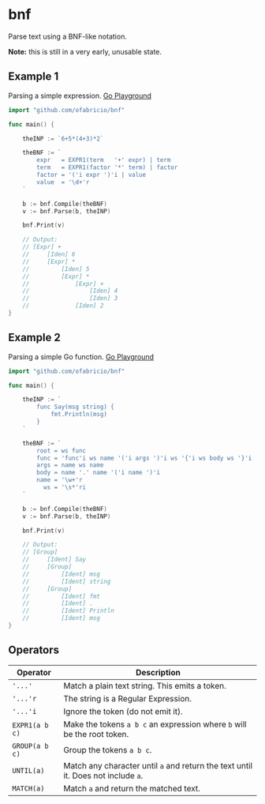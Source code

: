# bnf

Parse text using a BNF-like notation.

**Note:** this is still in a very early, unusable state.

## Example 1

Parsing a simple expression. [Go Playground](https://go.dev/play/p/w7o5Dtxw34I)

```go
import "github.com/ofabricio/bnf"

func main() {

	theINP := `6+5*(4+3)*2`

	theBNF := `
	    expr   = EXPR1(term   '+' expr) | term
	    term   = EXPR1(factor '*' term) | factor
	    factor = '('i expr ')'i | value
	    value  = '\d+'r
	`

	b := bnf.Compile(theBNF)
	v := bnf.Parse(b, theINP)

	bnf.Print(v)

	// Output:
	// [Expr] +
	//     [Iden] 6
	//     [Expr] *
	//         [Iden] 5
	//         [Expr] *
	//             [Expr] +
	//                 [Iden] 4
	//                 [Iden] 3
	//             [Iden] 2
}
```

## Example 2

Parsing a simple Go function. [Go Playground](https://go.dev/play/p/eEtoeR1eCFy)

```go
import "github.com/ofabricio/bnf"

func main() {

	theINP := `
	    func Say(msg string) {
	        fmt.Println(msg)
	    }
	`

	theBNF := `
	    root = ws func
	    func = 'func'i ws name '('i args ')'i ws '{'i ws body ws '}'i
	    args = name ws name
	    body = name '.' name '('i name ')'i
	    name = '\w+'r
	      ws = '\s*'ri
	`

	b := bnf.Compile(theBNF)
	v := bnf.Parse(b, theINP)

	bnf.Print(v)

	// Output:
	// [Group]
	//     [Ident] Say
	//     [Group]
	//         [Ident] msg
	//         [Ident] string
	//     [Group]
	//         [Ident] fmt
	//         [Ident] .
	//         [Ident] Println
	//         [Ident] msg
}
```

## Operators

| Operator | Description |
| --- | --- |
| `'...'` | Match a plain text string. This emits a token. |
| `'...'r` | The string is a Regular Expression. |
| `'...'i` | Ignore the token (do not emit it). |
| `EXPR1(a b c)` | Make the tokens `a b c` an expression where `b` will be the root token. |
| `GROUP(a b c)` | Group the tokens `a b c`. |
| `UNTIL(a)` | Match any character until `a` and return the text until it. Does not include `a`. |
| `MATCH(a)` | Match `a` and return the matched text. |
